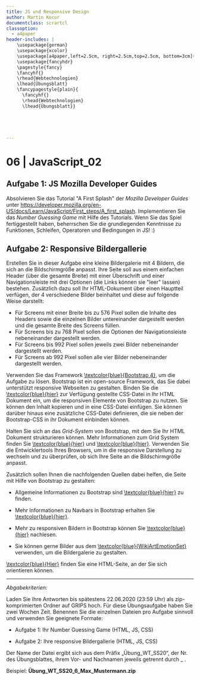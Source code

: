 ```yaml
---
title: JS und Responsive Design
author: Martin Kocur
documentclass: scrartcl
classoption:
  - a4paper
header-includes: |
    \usepackage{german} 
	\usepackage{xcolor}
    \usepackage[a4paper,left=2.5cm, right=2.5cm,top=2.5cm, bottom=3cm]{geometry}
    \usepackage{fancyhdr}
    \pagestyle{fancy}
    \fancyhf{}
    \rhead{Webtechnologien}
    \lhead{Übungsblatt}
    \fancypagestyle{plain}{
      \fancyhf{}
      \rhead{Webtechnologien}
      \lhead{Übungsblatt}}





---
```



# 06 | JavaScript_02

## Aufgabe 1: JS Mozilla Developer Guides

Absolvieren Sie das Tutorial "A First Splash" der _Mozilla Developer Guides_ unter https://developer.mozilla.org/en-US/docs/Learn/JavaScript/First_steps/A_first_splash. Implementieren Sie das  _Number Guessing Game_ mit Hilfe des Tutorials.  Wenn Sie das Spiel fertiggestellt haben, beherrschen Sie die grundlegenden Kenntnisse zu Funktionen, Schleifen, Operatoren und Bedingungen in JS! :)

## Aufgabe 2: Responsive Bildergallerie

Erstellen Sie in dieser Aufgabe eine kleine Bildergalerie mit 4 Bildern, die sich an die Bildschirmgröße anpasst.  Ihre Seite soll aus einem einfachen Header (über die gesamte Breite) mit einer Überschrift und einer Navigationsleiste mit drei Optionen (die Links können sie "leer" lassen) bestehen. Zusätzlich dazu soll Ihr HTML-Dokument über einen Hauptteil verfügen, der 4 verschiedene Bilder beinhaltet und diese auf folgende Weise darstellt:

- Für Screens mit einer Breite bis zu 576 Pixel sollen die Inhalte des Headers sowie die einzelnen Bilder untereinander dargestellt werden und die gesamte Breite des Screens füllen.
-  Für Screens bis zu 768 Pixel sollen die Optionen der Navigationsleiste nebeneinander dargestellt werden.
-  Für Screens bis 992 Pixel sollen jeweils zwei Bilder nebeneinander dargestellt werden.
-  Für Screens ab 992 Pixel  sollen alle vier Bilder nebeneinander dargestellt werden.

Verwenden Sie das Framework [\textcolor{blue}{Bootstrap 4}](https://getbootstrap.com/docs/4.5/getting-started/introduction/), um die Aufgabe zu lösen. Bootstrap ist ein open-source Framework, das Sie dabei unterstützt responsive Webseiten zu gestalten. Binden Sie die   [\textcolor{blue}{hier}](https://homepages.uni-regensburg.de/~kom13409/WTSS2020/U06/bootstrap.min.css) zur Verfügung gestellte CSS-Datei in Ihr HTML Dokument ein, um die responsiven Elemente von Bootstrap zu nutzen. Sie können den Inhalt kopieren und in eine CSS-Datei einfügen. Sie können darüber hinaus eine zusätzliche CSS-Datei definieren, die sie neben der Bootstrap-CSS in ihr Dokument einbinden können. 

Halten Sie sich an das _Grid-System_ von Bootstrap, mit dem Sie  Ihr HTML Dokument strukturieren können. Mehr Informationen zum Grid System finden Sie [\textcolor{blue}{hier}](https://getbootstrap.com/docs/4.0/layout/grid/) und [\textcolor{blue}{hier}](https://www.w3schools.com/bootstrap4/bootstrap_grid_basic.asp). Verwenden Sie die Entwicklertools Ihres Browsers, um in die responsive Darstellung zu wechseln und zu überprüfen, ob sich Ihre Seite an die Bildschirmgröße anpasst.



Zusätzlich sollen Ihnen die nachfolgenden Quellen dabei helfen, die Seite  mit Hilfe von Bootstrap zu gestalten:

- Allgemeine Informationen zu Bootstrap sind [\textcolor{blue}{hier}](https://www.w3schools.com/bootstrap4/default.asp) zu finden.

- Mehr Informationen zu Navbars in Bootstrap erhalten Sie [\textcolor{blue}{hier}](https://www.w3schools.com/bootstrap4/bootstrap_navbar.asp).
- Mehr zu responsiven Bildern in Bootstrap können Sie  [\textcolor{blue}{hier}](https://getbootstrap.com/docs/4.5/content/images/) nachlesen. 
- Sie können gerne Bilder aus dem [\textcolor{blue}{WikiArtEmotionSet}](https://docs.google.com/spreadsheets/d/19QDyny7b0CHnpotKPzwxMIK9_59uH4BZWEmqLupVPhQ/edit?usp=sharing) verwenden, um die Bildergalerie zu gestalten.



[\textcolor{blue}{Hier}](https://homepages.uni-regensburg.de/~kom13409/WTSS2020/U06/Gallery.html) finden Sie eine HTML-Seite, an der Sie sich orientieren können.



------

*Abgabekriterien:*

Laden Sie Ihre Antworten bis spätestens 22.06.2020 (23:59 Uhr) als zip-komprimierten Ordner auf GRIPS hoch.  Für diese Übungsaufgabe haben Sie zwei Wochen Zeit. Benennen Sie die einzelnen Dateien pro Aufgabe sinnvoll und verwenden Sie geeignete Formate:

- Aufgabe 1: Ihr Number Guessing Game (HTML, JS, CSS)

- Aufgabe 2: Ihre responsive Bildergallerie (HTML, JS, CSS)

Der Name der Datei ergibt sich aus dem Präfix „Übung_WT_SS20“, der Nr. des Übungsblattes, ihrem Vor- und Nachnamen jeweils getrennt durch _ .

 

Beispiel: **Übung_WT_SS20_6_Max_Mustermann.zip**

